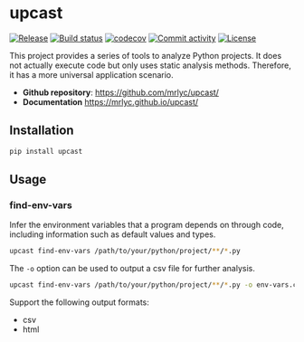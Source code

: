 # upcast

[![Release](https://img.shields.io/github/v/release/mrlyc/upcast)](https://img.shields.io/github/v/release/mrlyc/upcast)
[![Build status](https://img.shields.io/github/actions/workflow/status/mrlyc/upcast/main.yml?branch=main)](https://github.com/mrlyc/upcast/actions/workflows/main.yml?query=branch%3Amain)
[![codecov](https://codecov.io/gh/mrlyc/upcast/branch/main/graph/badge.svg)](https://codecov.io/gh/mrlyc/upcast)
[![Commit activity](https://img.shields.io/github/commit-activity/m/mrlyc/upcast)](https://img.shields.io/github/commit-activity/m/mrlyc/upcast)
[![License](https://img.shields.io/github/license/mrlyc/upcast)](https://img.shields.io/github/license/mrlyc/upcast)

This project provides a series of tools to analyze Python projects. It does not actually execute code but only uses
static analysis methods. Therefore, it has a more universal application scenario.

- **Github repository**: <https://github.com/mrlyc/upcast/>
- **Documentation** <https://mrlyc.github.io/upcast/>

## Installation

```bash
pip install upcast
```

## Usage

### find-env-vars

Infer the environment variables that a program depends on through code, including information such as default values and
types.

```bash
upcast find-env-vars /path/to/your/python/project/**/*.py
```

The `-o` option can be used to output a csv file for further analysis.

```bash
upcast find-env-vars /path/to/your/python/project/**/*.py -o env-vars.csv
```

Support the following output formats:

- csv
- html